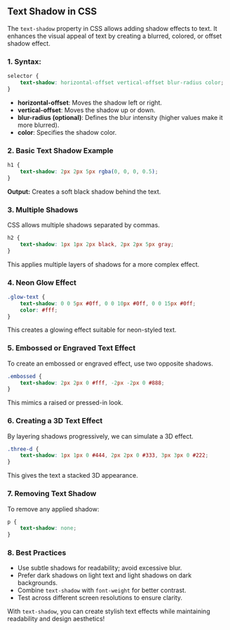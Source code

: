 ## **Text Shadow in CSS**

The `text-shadow` property in CSS allows adding shadow effects to text. It enhances the visual appeal of text by creating a blurred, colored, or offset shadow effect.

### **1. Syntax:**

```css
selector {
    text-shadow: horizontal-offset vertical-offset blur-radius color;
}
```

- **horizontal-offset**: Moves the shadow left or right.
- **vertical-offset**: Moves the shadow up or down.
- **blur-radius (optional)**: Defines the blur intensity (higher values make it more blurred).
- **color**: Specifies the shadow color.

### **2. Basic Text Shadow Example**

```css
h1 {
    text-shadow: 2px 2px 5px rgba(0, 0, 0, 0.5);
}
```

**Output:** Creates a soft black shadow behind the text.

### **3. Multiple Shadows**

CSS allows multiple shadows separated by commas.

```css
h2 {
    text-shadow: 1px 1px 2px black, 2px 2px 5px gray;
}
```

This applies multiple layers of shadows for a more complex effect.

### **4. Neon Glow Effect**

```css
.glow-text {
    text-shadow: 0 0 5px #0ff, 0 0 10px #0ff, 0 0 15px #0ff;
    color: #fff;
}
```

This creates a glowing effect suitable for neon-styled text.

### **5. Embossed or Engraved Text Effect**

To create an embossed or engraved effect, use two opposite shadows.

```css
.embossed {
    text-shadow: 2px 2px 0 #fff, -2px -2px 0 #888;
}
```

This mimics a raised or pressed-in look.

### **6. Creating a 3D Text Effect**

By layering shadows progressively, we can simulate a 3D effect.

```css
.three-d {
    text-shadow: 1px 1px 0 #444, 2px 2px 0 #333, 3px 3px 0 #222;
}
```

This gives the text a stacked 3D appearance.

### **7. Removing Text Shadow**

To remove any applied shadow:

```css
p {
    text-shadow: none;
}
```

### **8. Best Practices**

- Use subtle shadows for readability; avoid excessive blur.
- Prefer dark shadows on light text and light shadows on dark backgrounds.
- Combine `text-shadow` with `font-weight` for better contrast.
- Test across different screen resolutions to ensure clarity.

With `text-shadow`, you can create stylish text effects while maintaining readability and design aesthetics!
